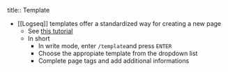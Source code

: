 title:: Template

- [[Logseq]] templates offer a standardized way for creating a new page
	- See [this tutorial](https://docs.logseq.com/#/page/templates)
	- In short
		- In write mode, enter `/template`and press `ENTER`
		- Choose the appropiate template from the dropdown list
		- Complete page tags and add additional informations